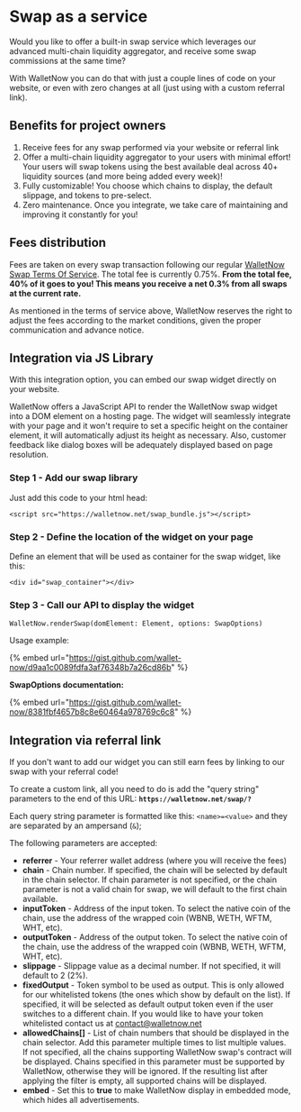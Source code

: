 # Swap as a service

Would you like to offer a built-in swap service which leverages our advanced multi-chain liquidity aggregator, and receive some swap commissions at the same time?

With WalletNow you can do that with just a couple lines of code on your website, or even with zero changes at all (just using with a custom referral link).

## Benefits for project owners

1. Receive fees for any swap performed via your website or referral link
2. Offer a multi-chain liquidity aggregator to your users with minimal effort! Your users will swap tokens using the best available deal across 40+ liquidity sources (and more being added every week)!
3. Fully customizable! You choose which chains to display, the default slippage, and tokens to pre-select.
4. Zero maintenance. Once you integrate, we take care of maintaining and improving it constantly for you!

## Fees distribution

Fees are taken on every swap transaction following our regular [WalletNow Swap Terms Of Service](../features/swap/terms-of-service.md). The total fee is currently 0.75%. **From the total fee, 40% of it goes to you! This means you receive a net 0.3% from all swaps at the current rate.**

As mentioned in the terms of service above, WalletNow reserves the right to adjust the fees according to the market conditions, given the proper communication and advance notice.

## Integration via JS Library

With this integration option, you can embed our swap widget directly on your website.

WalletNow offers a JavaScript API to render the WalletNow swap widget into a DOM element on a hosting page. The widget will seamlessly integrate with your page and it won't require to set a specific height on the container element, it will automatically adjust its height as necessary. Also, customer feedback like dialog boxes will be adequately displayed based on page resolution.

### Step 1 - Add our swap library

Just add this code to your html head:

`<script src="https://walletnow.net/swap_bundle.js"></script>`

### Step 2 - Define the location of the widget on your page

Define an element that will be used as container for the swap widget, like this:

`<div id="swap_container"></div>`

### **Step 3 - Call our API to display the widget**

`WalletNow.renderSwap(domElement: Element, options: SwapOptions)`

Usage example:&#x20;

{% embed url="https://gist.github.com/wallet-now/d9aa1c0089fdfa3af76348b7a26cd86b" %}

**SwapOptions documentation:**

{% embed url="https://gist.github.com/wallet-now/8381fbf4657b8c8e60464a978769c6c8" %}

## Integration **via referral link**

If you don't want to add our widget you can still earn fees by linking to our swap with your referral code!

To create a custom link, all you need to do is add the "query string" parameters to the end of this URL: **`https://walletnow.net/swap/?`**

Each query string parameter is formatted like this: `<name>=<value>` and they are separated by an ampersand (`&`);

The following parameters are accepted:

* **referrer** - Your referrer wallet address (where you will receive the fees)
* **chain** - Chain number. If specified, the chain will be selected by default in the chain selector. If chain parameter is not specified, or the chain parameter is not a valid chain for swap, we will default to the first chain available.
* **inputToken** - Address of the input token. To select the native coin of the chain, use the address of the wrapped coin (WBNB, WETH, WFTM, WHT, etc).
* **outputToken** - Address of the output token. To select the native coin of the chain, use the address of the wrapped coin (WBNB, WETH, WFTM, WHT, etc).
* **slippage** - Slippage value as a decimal number. If not specified, it will default to 2 (2%).
* **fixedOutput** - Token symbol to be used as output. This is only allowed for our whitelisted tokens (the ones which show by default on the list). If specified, it will be selected as default output token even if the user switches to a different chain. If you would like to have your token whitelisted contact us at [contact@walletnow.net](mailto:contact@walletnow.net)
* **allowedChains\[]** - List of chain numbers that should be displayed in the chain selector. Add this parameter multiple times to list multiple values. If not specified, all the chains supporting WalletNow swap's contract will be displayed. Chains specified in this parameter must be supported by WalletNow, otherwise they will be ignored. If the resulting list after applying the filter is empty, all supported chains will be displayed.
* **embed** - Set this to **true** to make WalletNow display in embedded mode, which hides all advertisements.

